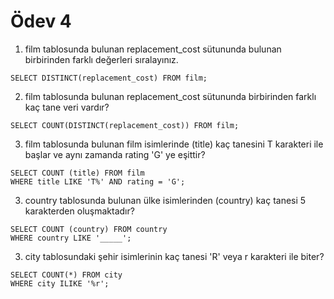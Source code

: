 # Ödev 4

1. film tablosunda bulunan replacement_cost sütununda bulunan birbirinden farklı değerleri sıralayınız.
```
SELECT DISTINCT(replacement_cost) FROM film;
```
2. film tablosunda bulunan replacement_cost sütununda birbirinden farklı kaç tane veri vardır?
```
SELECT COUNT(DISTINCT(replacement_cost)) FROM film;
```
3. film tablosunda bulunan film isimlerinde (title) kaç tanesini T karakteri ile başlar ve aynı
zamanda rating 'G' ye eşittir?
```
SELECT COUNT (title) FROM film
WHERE title LIKE 'T%' AND rating = 'G';
```
3. country tablosunda bulunan ülke isimlerinden (country) kaç tanesi 5 karakterden oluşmaktadır?
```
SELECT COUNT (country) FROM country
WHERE country LIKE '_____';
```
3. city tablosundaki şehir isimlerinin kaç tanesi 'R' veya r karakteri ile biter?
```
SELECT COUNT(*) FROM city
WHERE city ILIKE '%r';
```
